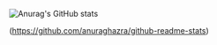 ![Anurag's GitHub stats](https://github-readme-stats.vercel.app/api?username=keromonsumire&show_icons=true&theme=radical)

(https://github.com/anuraghazra/github-readme-stats)
